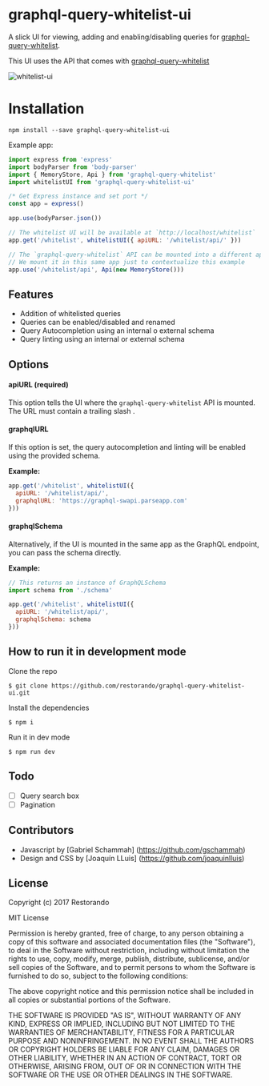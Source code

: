 # graphql-query-whitelist-ui

A slick UI for viewing, adding and enabling/disabling queries for [graphql-query-whitelist](https://github.com/restorando/graphql-query-whitelist).

This UI uses the API that comes with [graphql-query-whitelist](https://github.com/restorando/graphql-query-whitelist)

![whitelist-ui](https://cloud.githubusercontent.com/assets/591992/21966398/248f9b3c-db51-11e6-9c37-12e2a3a9a9de.gif)

# Installation

`npm install --save graphql-query-whitelist-ui`

Example app:

```js
import express from 'express'
import bodyParser from 'body-parser'
import { MemoryStore, Api } from 'graphql-query-whitelist'
import whitelistUI from 'graphql-query-whitelist-ui'

/* Get Express instance and set port */
const app = express()

app.use(bodyParser.json())

// The whitelist UI will be available at `http://localhost/whitelist`
app.get('/whitelist', whitelistUI({ apiURL: '/whitelist/api/' }))

// The `graphql-query-whitelist` API can be mounted into a different app.
// We mount it in this same app just to contextualize this example
app.use('/whitelist/api', Api(new MemoryStore()))
```

## Features

 - Addition of whitelisted queries
 - Queries can be enabled/disabled and renamed
 - Query Autocompletion using an internal o external schema
 - Query linting using an internal or external schema

## Options

#### apiURL (required)

This option tells the UI where the `graphql-query-whitelist` API is mounted. The URL must contain a trailing slash .

#### graphqlURL

If this option is set, the query autocompletion and linting will be enabled using the provided schema.

**Example:**

```js
app.get('/whitelist', whitelistUI({
  apiURL: '/whitelist/api/',
  graphqlURL: 'https://graphql-swapi.parseapp.com'
}))
```

#### graphqlSchema

Alternatively, if the UI is mounted in the same app as the GraphQL endpoint, you can pass the schema directly.

**Example:**

```js
// This returns an instance of GraphQLSchema
import schema from './schema'

app.get('/whitelist', whitelistUI({
  apiURL: '/whitelist/api/',
  graphqlSchema: schema
}))
```

## How to run it in development mode

Clone the repo

```
$ git clone https://github.com/restorando/graphql-query-whitelist-ui.git
```

Install the dependencies

```
$ npm i
```

Run it in dev mode

```
$ npm run dev
```

## Todo

- [ ] Query search box
- [ ] Pagination

## Contributors

- Javascript by [Gabriel Schammah] (https://github.com/gschammah)
- Design and CSS by [Joaquín LLuis] (https://github.com/joaquinlluis)

## License

Copyright (c) 2017 Restorando

MIT License

Permission is hereby granted, free of charge, to any person obtaining
a copy of this software and associated documentation files (the
"Software"), to deal in the Software without restriction, including
without limitation the rights to use, copy, modify, merge, publish,
distribute, sublicense, and/or sell copies of the Software, and to
permit persons to whom the Software is furnished to do so, subject to
the following conditions:

The above copyright notice and this permission notice shall be
included in all copies or substantial portions of the Software.

THE SOFTWARE IS PROVIDED "AS IS", WITHOUT WARRANTY OF ANY KIND,
EXPRESS OR IMPLIED, INCLUDING BUT NOT LIMITED TO THE WARRANTIES OF
MERCHANTABILITY, FITNESS FOR A PARTICULAR PURPOSE AND
NONINFRINGEMENT. IN NO EVENT SHALL THE AUTHORS OR COPYRIGHT HOLDERS BE
LIABLE FOR ANY CLAIM, DAMAGES OR OTHER LIABILITY, WHETHER IN AN ACTION
OF CONTRACT, TORT OR OTHERWISE, ARISING FROM, OUT OF OR IN CONNECTION
WITH THE SOFTWARE OR THE USE OR OTHER DEALINGS IN THE SOFTWARE.
